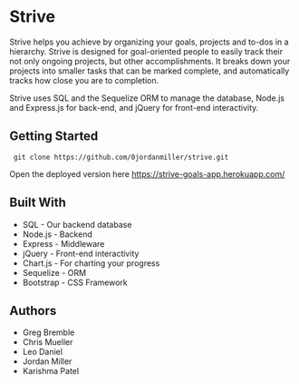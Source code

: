 # Strive

Strive helps you achieve by organizing your goals, projects and to-dos in a hierarchy. Strive is designed for goal-oriented people to easily
track their not only ongoing projects, but other accomplishments. It breaks down your projects into smaller tasks that can be marked complete,
and automatically tracks how close you are to completion.

Strive uses SQL and the Sequelize ORM to manage the database, Node.js and Express.js for back-end, and jQuery for front-end interactivity.

## Getting Started

``` git clone https://github.com/0jordanmiller/strive.git```

Open the deployed version here https://strive-goals-app.herokuapp.com/

## Built With

* SQL - Our backend database
* Node.js - Backend
* Express - Middleware
* jQuery - Front-end interactivity
* Chart.js - For charting your progress
* Sequelize - ORM
* Bootstrap - CSS Framework

## Authors
* Greg Bremble
* Chris Mueller
* Leo Daniel
* Jordan Miller
* Karishma Patel
